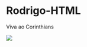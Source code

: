 # Rodrigo-HTML

Viva ao Corinthians

![](https://media.tenor.com/04m5BLZF3w4AAAAM/messi-campeon-del-mundo.gif)
